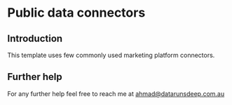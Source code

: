 # Public data connectors 

## Introduction

This template uses few commonly used marketing platform connectors.

## Further help
For any further help feel free to reach me at ahmad@datarunsdeep.com.au
